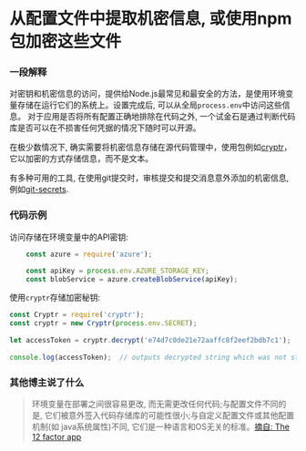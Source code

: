 # 从配置文件中提取机密信息, 或使用npm包加密这些文件

### 一段解释

对密钥和机密信息的访问，提供给Node.js最常见和最安全的方法，是使用环境变量存储在运行它们的系统上。设置完成后, 可以从全局`process.env`中访问这些信息。
对于应用是否将所有配置正确地排除在代码之外, 一个试金石是通过判断代码库是否可以在不损害任何凭据的情况下随时可以开源。

在极少数情况下, 确实需要将机密信息存储在源代码管理中，使用包例如[cryptr](https://www.npmjs.com/package/cryptr)，它以加密的方式存储信息，而不是文本。

有多种可用的工具, 在使用git提交时，审核提交和提交消息意外添加的机密信息, 例如[git-secrets](https://github.com/awslabs/git-secrets).

### 代码示例

访问存储在环境变量中的API密钥:

```javascript
    const azure = require('azure');

    const apiKey = process.env.AZURE_STORAGE_KEY;
    const blobService = azure.createBlobService(apiKey);
```

使用`cryptr`存储加密秘钥:

```javascript
const Cryptr = require('cryptr');
const cryptr = new Cryptr(process.env.SECRET);
 
let accessToken = cryptr.decrypt('e74d7c0de21e72aaffc8f2eef2bdb7c1');
 
console.log(accessToken);  // outputs decrypted string which was not stored in source control
```

### 其他博主说了什么

> 环境变量在部署之间很容易更改, 而无需更改任何代码;与配置文件不同的是, 它们被意外签入代码存储库的可能性很小;与自定义配置文件或其他配置机制(如 java系统属性)不同, 它们是一种语言和OS无关的标准。[摘自: The 12 factor app](https://12factor.net/config)
